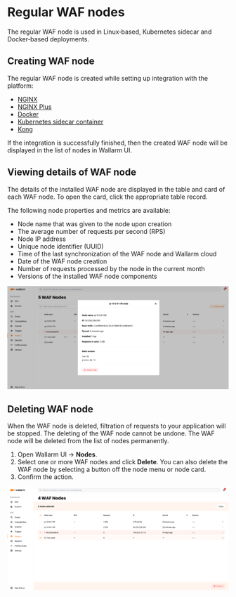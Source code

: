 # Regular WAF nodes

The regular WAF node is used in Linux‑based, Kubernetes sidecar and Docker‑based deployments.

## Creating WAF node

The regular WAF node is created while setting up integration with the platform:

* [NGINX](../../admin-en/installation-nginx-en.md)
* [NGINX Plus](../../admin-en/installation-nginxplus-en.md)
* [Docker](../../admin-en/installation-docker-en.md)
* [Kubernetes sidecar container](../../admin-en/installation-guides/kubernetes/wallarm-sidecar-container.md)
* [Kong](../../admin-en/installation-kong-en.md)

If the integration is successfully finished, then the created WAF node will be displayed in the list of nodes in Wallarm UI.

## Viewing details of WAF node

The details of the installed WAF node are displayed in the table and card of each WAF node. To open the card, click the appropriate table record.

The following node properties and metrics are available:

* Node name that was given to the node upon creation
* The average number of requests per second (RPS)
* Node IP address
* Unique node identifier (UUID)
* Time of the last synchronization of the WAF node and Wallarm cloud
* Date of the WAF node creation
* Number of requests processed by the node in the current month
* Versions of the installed WAF node components

![!Regular WAF node card](../../images/user-guides/nodes/view-regular-node.png)

## Deleting WAF node

When the WAF node is deleted, filtration of requests to your application will be stopped. The deleting of the WAF node cannot be undone. The WAF node will be deleted from the list of nodes permanently.

1. Open Wallarm UI → **Nodes**.
2. Select one or more WAF nodes and click **Delete**. You can also delete the WAF node by selecting a button off the node menu or node card.
3. Confirm the action.

![!Deleting the node](../../images/user-guides/nodes/delete-node.png)